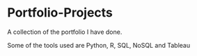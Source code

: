 # Portfolio-Projects

A collection of the portfolio I have done.

Some of the tools used are Python, R, SQL, NoSQL and Tableau

